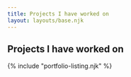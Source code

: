 ```yaml
---
title: Projects I have worked on
layout: layouts/base.njk
---
```


<section class="portfolio-area">

# Projects I have worked on

 {% include "portfolio-listing.njk" %}

</section>